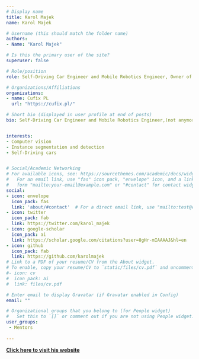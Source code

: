 ```yaml
---
# Display name
title: Karol Majek
name: Karol Majek

# Username (this should match the folder name)
authors:
- Name: "Karol Majek"

# Is this the primary user of the site?
superuser: false

# Role/position
role: Self-Driving Car Engineer and Mobile Robotics Engineer, Owner of Cufix PL

# Organizations/Affiliations
organizations:
- name: Cufix PL
  url: "https://cufix.pl/"

# Short bio (displayed in user profile at end of posts)
bio: Self-Driving Car Engineer and Mobile Robotics Engineer,(not anymore) a mentor at Udacity‘s Self-Driving Car Nanodegree. Organizing Warsaw SDC Meetup. Actively working on mobile robots and deep neural networks


interests:
- Computer vision 
- Instance segmentation and detection
- Self-Driving cars


# Social/Academic Networking
# For available icons, see: https://sourcethemes.com/academic/docs/widgets/#icons
#   For an email link, use "fas" icon pack, "envelope" icon, and a link in the
#   form "mailto:your-email@example.com" or "#contact" for contact widget.
social:
- icon: envelope
  icon_pack: fas
  link: 'about/#contact'  # For a direct email link, use "mailto:test@example.org".
- icon: twitter
  icon_pack: fab
  link: https://twitter.com/karol_majek
- icon: google-scholar
  icon_pack: ai
  link: https://scholar.google.com/citations?user=8gHr-mIAAAAJ&hl=en
- icon: github
  icon_pack: fab
  link: https://github.com/karolmajek
# Link to a PDF of your resume/CV from the About widget.
# To enable, copy your resume/CV to `static/files/cv.pdf` and uncomment the lines below.  
#- icon: cv
#  icon_pack: ai
#  link: files/cv.pdf

# Enter email to display Gravatar (if Gravatar enabled in Config)
email: ""

# Organizational groups that you belong to (for People widget)
#   Set this to `[]` or comment out if you are not using People widget.  
user_groups:
 - Mentors
 
---
```



[**Click here to visit his website**](https://karolmajek.pl/)
